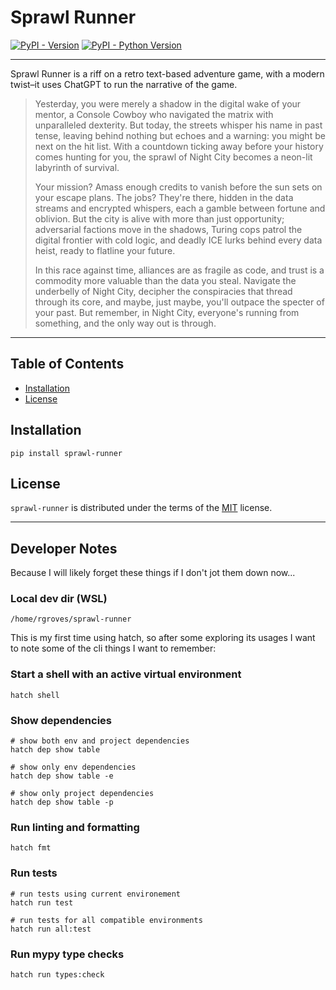 # Sprawl Runner

[![PyPI - Version](https://img.shields.io/pypi/v/sprawl-runner.svg)](https://pypi.org/project/sprawl-runner)
[![PyPI - Python Version](https://img.shields.io/pypi/pyversions/sprawl-runner.svg)](https://pypi.org/project/sprawl-runner)

-----

Sprawl Runner is a riff on a retro text-based adventure game, with a modern twist–it uses ChatGPT to run the narrative of the game.

> Yesterday, you were merely a shadow in the digital wake of your mentor, a Console Cowboy who navigated the matrix with unparalleled dexterity. But today, the streets whisper his name in past tense, leaving behind nothing but echoes and a warning: you might be next on the hit list. With a countdown ticking away before your history comes hunting for you, the sprawl of Night City becomes a neon-lit labyrinth of survival.
>
> Your mission? Amass enough credits to vanish before the sun sets on your escape plans. The jobs? They're there, hidden in the data streams and encrypted whispers, each a gamble between fortune and oblivion. But the city is alive with more than just opportunity; adversarial factions move in the shadows, Turing cops patrol the digital frontier with cold logic, and deadly ICE lurks behind every data heist, ready to flatline your future.
>
> In this race against time, alliances are as fragile as code, and trust is a commodity more valuable than the data you steal. Navigate the underbelly of Night City, decipher the conspiracies that thread through its core, and maybe, just maybe, you'll outpace the specter of your past. But remember, in Night City, everyone's running from something, and the only way out is through.

-----

## Table of Contents

- [Installation](#installation)
- [License](#license)

## Installation

```console
pip install sprawl-runner
```

## License

`sprawl-runner` is distributed under the terms of the [MIT](https://spdx.org/licenses/MIT.html) license.

-----

## Developer Notes

Because I will likely forget these things if I don't jot them down now...

### Local dev dir (WSL)

```text
/home/rgroves/sprawl-runner
```

This is my first time using hatch, so after some exploring its usages I want to note some of the cli things I want to remember:

### Start a shell with an active virtual environment

```shell
hatch shell
```

### Show dependencies

```shell
# show both env and project dependencies
hatch dep show table

# show only env dependencies
hatch dep show table -e

# show only project dependencies
hatch dep show table -p
```

### Run linting and formatting

```shell
hatch fmt
```

### Run tests

```shell
# run tests using current environement
hatch run test

# run tests for all compatible environments
hatch run all:test
```

### Run mypy type checks

```shell
hatch run types:check
```
